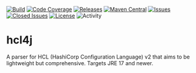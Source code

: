 [![Build](https://github.com/ascopes/hcl4j/actions/workflows/build.yml/badge.svg?branch=main&event=push)](https://github.com/ascopes/hcl4j/actions/workflows/build.yml)
[![Code Coverage](https://codecov.io/gh/ascopes/hcl4j/branch/main/graph/badge.svg?token=VT74BP2742)](https://codecov.io/gh/ascopes/hcl4j)
[![Releases](https://img.shields.io/github/downloads/ascopes/hcl4j/total)](https://github.com/ascopes/hcl4j/releases)
[![Maven Central](https://img.shields.io/maven-central/v/com.github.ascopes.hcl4j/hcl4j)](https://search.maven.org/artifact/com.github.ascopes.hcl4j/hcl4j)
[![Issues](https://img.shields.io/github/issues-raw/ascopes/hcl4j)](https://github.com/ascopes/hcl4j/issues)
[![Closed Issues](https://img.shields.io/github/issues-closed-raw/ascopes/hcl4j)](https://github.com/ascopes/hcl4j/issues?q=is%3Aissue+is%3Aclosed)
[![License](https://img.shields.io/github/license/ascopes/hcl4j)](https://github.com/ascopes/hcl4j/blob/main/LICENSE.txt)
![Activity](https://img.shields.io/github/commit-activity/y/ascopes/hcl4j)

# hcl4j

A parser for HCL (HashiCorp Configuration Language) v2 that aims to be lightweight but comprehensive.
Targets JRE 17 and newer.
